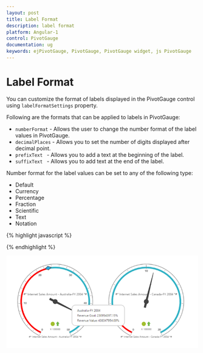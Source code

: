 ```yaml
---
layout: post
title: Label Format
description: label format
platform: Angular-1
control: PivotGauge
documentation: ug
keywords: ejPivotGauge, PivotGauge, PivotGauge widget, js PivotGauge 
---
```


# Label Format

You can customize the format of labels displayed in the PivotGauge control using `labelFormatSettings` property.

Following are the formats that can be applied to labels in PivotGauge:

* `numberFormat` - Allows the user to change the number format of the label values in PivotGauge.
* `decimalPlaces` - Allows you to set the number of digits displayed after decimal point.
* `prefixText ` - Allows you to add a text at the beginning of the label.
* `suffixText ` - Allows you to add text at the end of the label.

Number format for the label values can be set to any of the following type:

* Default	
* Currency
* Percentage
* Fraction
* Scientific
* Text
* Notation

{% highlight javascript %}

<div ng-controller="PivotGaugeCtrl">
    <div id="PivotGauge1" ej-pivotgauge e-labelFormatSettings="labelFormatSettings" />
</div>
<script>
    var labelFormatSettings= [{
        numberFormat: ej.PivotGauge.NumberFormat.Percentage,
        decimalPlaces: 2,
        prefixText: "#*",
        suffixText: "*#"
    }];
    angular.module('PivotGaugeApp', ['ejangular']).controller('PivotGaugeCtrl', function ($scope) {
        //..
        $scope.labelFormatSettings = labelFormatSettings;
    });
</script>

{% endhighlight %}

![](Label-Format_images/labelformat.png) 
